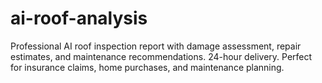 # ai-roof-analysis
Professional AI roof inspection report with damage assessment, repair estimates, and maintenance recommendations. 24-hour delivery. Perfect for insurance claims, home purchases, and maintenance planning.

